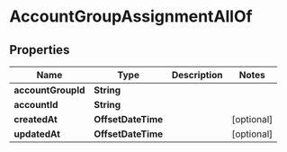 

# AccountGroupAssignmentAllOf


## Properties

Name | Type | Description | Notes
------------ | ------------- | ------------- | -------------
**accountGroupId** | **String** |  | 
**accountId** | **String** |  | 
**createdAt** | **OffsetDateTime** |  |  [optional]
**updatedAt** | **OffsetDateTime** |  |  [optional]



